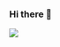 ### Hi there 👋

<a href="https://www.instagram.com/jeon._jj00/" target="_blank"><img src="https://img.shields.io/badge/instagram-#E4405F?style=for-the-badge&logo=instagram&logoColor=#E4405F"/></a>

<!--
**Richardo-0526/Richardo-0526** is a ✨ _special_ ✨ repository because its `README.md` (this file) appears on your GitHub profile.

Here are some ideas to get you started:

- 🔭 I’m currently working on ...
- 🌱 I’m currently learning ...
- 👯 I’m looking to collaborate on ...
- 🤔 I’m looking for help with ...
- 💬 Ask me about ...
- 📫 How to reach me: ...
- 😄 Pronouns: ...
- ⚡ Fun fact: ...
-->
